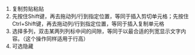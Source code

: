 1. 复制剪贴粘贴
2. 先按住Shift键，再去拖动列/行到指定位置，等同于插入剪切单元格；先按住Ctrl+Shift键，再去拖动列/行到指定位置，等同于插入复制单元格
3. 选择多列，双击某两列列标中间的间隙，等同于以最合适的列宽显示文字内容。（这个操作同样适用于行高）
4. 可选隐藏
